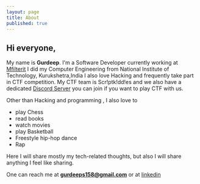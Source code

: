 ```yaml
---
layout: page
title: About
published: true
---
```


## Hi everyone,
My name is **Gurdeep**. I'm a Software Developer currently working at [Mfilterit](https://www.mfilterit.com)
I did my Computer Engineering from National Institute of Technology, Kurukshetra,India
I also love Hacking and frequently take part in CTF competition. My CTF team is Scr!ptk!dd!es and we also have a dedicated [Discord Server](https://discord.gg/nbZJekr) you can join if you want to play CTF with us.

Other than Hacking and programming , I also love to 

* play Chess
* read books
* watch movies
* play Basketball
* Freestyle hip-hop dance
* Rap

Here I will share  mostly my tech-related thoughts, but also I will share anything I feel like sharing.

One can reach me at **gurdeeps158@gmail.com**  or at [linkedin](https://www.linkedin.com/in/gurdeep-s-4469a7125/)

